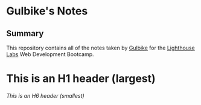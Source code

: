 # Gulbike's Notes
## Summary
This repository contains all of the notes taken by [Gulbike](https://github.com/GBiyekenova) for the [Lighthouse Labs](https://www.lighthouselabs.ca/) Web Development Bootcamp.
# This is an H1 header (largest)
###### This is an H6 header (smallest)
